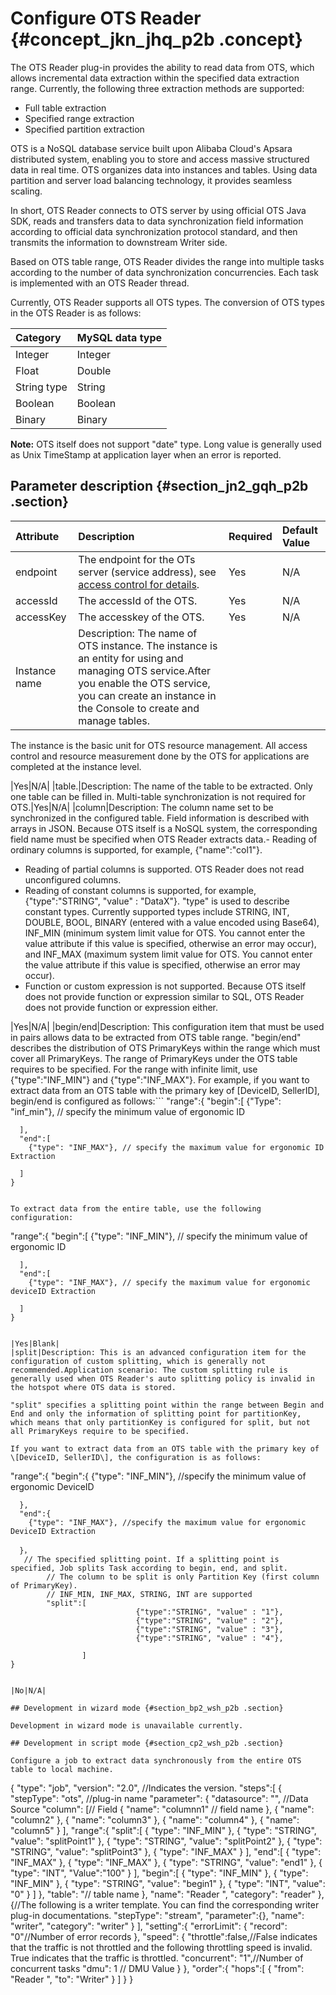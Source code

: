 # Configure OTS Reader {#concept_jkn_jhq_p2b .concept}

The OTS Reader plug-in provides the ability to read data from OTS, which allows incremental data extraction within the specified data extraction range. Currently, the following three extraction methods are supported:

-   Full table extraction
-   Specified range extraction
-   Specified partition extraction

OTS is a NoSQL database service built upon Alibaba Cloud's Apsara distributed system, enabling you to store and access massive structured data in real time. OTS organizes data into instances and tables. Using data partition and server load balancing technology, it provides seamless scaling.

In short, OTS Reader connects to OTS server by using official OTS Java SDK, reads and transfers data to data synchronization field information according to official data synchronization protocol standard, and then transmits the information to downstream Writer side.

Based on OTS table range, OTS Reader divides the range into multiple tasks according to the number of data synchronization concurrencies. Each task is implemented with an OTS Reader thread.

Currently, OTS Reader supports all OTS types. The conversion of OTS types in the OTS Reader is as follows:

|Category|MySQL data type|
|:-------|:--------------|
|Integer|Integer|
|Float|Double|
|String type|String|
|Boolean|Boolean|
|Binary|Binary|

**Note:** OTS itself does not support "date" type. Long value is generally used as Unix TimeStamp at application layer when an error is reported.

## Parameter description​ {#section_jn2_gqh_p2b .section}

|Attribute|Description|Required|Default Value|
|:--------|:----------|:-------|:------------|
|endpoint|The endpoint for the OTs server \(service address\), see [access control for details](https://help.aliyun.com/document_detail/27296.html).|Yes|N/A|
|accessId|The accessId of the OTS.|Yes|N/A|
|accessKey|The accesskey of the OTS.|Yes|N/A|
|Instance name|Description: The name of OTS instance. The instance is an entity for using and managing OTS service.After you enable the OTS service, you can create an instance in the Console to create and manage tables.

The instance is the basic unit for OTS resource management. All access control and resource measurement done by the OTS for applications are completed at the instance level.

|Yes|N/A|
|table.|Description: The name of the table to be extracted. Only one table can be filled in. Multi-table synchronization is not required for OTS.|Yes|N/A|
|column|Description: The column name set to be synchronized in the configured table. Field information is described with arrays in JSON. Because OTS itself is a NoSQL system, the corresponding field name must be specified when OTS Reader extracts data.-   Reading of ordinary columns is supported, for example, \{"name":"col1"\}.
-   Reading of partial columns is supported. OTS Reader does not read unconfigured columns.
-   Reading of constant columns is supported, for example, \{"type":"STRING", "value" : "DataX"\}. "type" is used to describe constant types. Currently supported types include STRING, INT, DOUBLE, BOOL, BINARY \(entered with a value encoded using Base64\), INF\_MIN \(minimum system limit value for OTS. You cannot enter the value attribute if this value is specified, otherwise an error may occur\), and INF\_MAX \(maximum system limit value for OTS. You cannot enter the value attribute if this value is specified, otherwise an error may occur\).
-   Function or custom expression is not supported. Because OTS itself does not provide function or expression similar to SQL, OTS Reader does not provide function or expression either.

|Yes|N/A|
|begin/end|Description: This configuration item that must be used in pairs allows data to be extracted from OTS table range. "begin/end" describes the distribution of OTS PrimaryKeys within the range which must cover all PrimaryKeys. The range of PrimaryKeys under the OTS table requires to be specified. For the range with infinite limit, use \{"type":"INF\_MIN"\} and \{"type":"INF\_MAX"\}. For example, if you want to extract data from an OTS table with the primary key of \[DeviceID, SellerID\], begin/end is configured as follows:```
"range":{
      "begin":[
        {"Type": "inf_min"}, // specify the minimum value of ergonomic ID
        
      ], 
      "end":[
        {"type": "INF_MAX"}, // specify the maximum value for ergonomic ID Extraction
        
      ]
    }
```

To extract data from the entire table, use the following configuration:

```
"range":{
      "begin":[
        {"type": "INF_MIN"}, // specify the minimum value of ergonomic ID
        
      ], 
      "end":[
        {"type": "INF_MAX"}, // specify the maximum value for ergonomic deviceID Extraction
          
      ]
    }
```

|Yes|Blank|
|split|Description: This is an advanced configuration item for the configuration of custom splitting, which is generally not recommended.Application scenario: The custom splitting rule is generally used when OTS Reader's auto splitting policy is invalid in the hotspot where OTS data is stored.

"split" specifies a splitting point within the range between Begin and End and only the information of splitting point for partitionKey, which means that only partitionKey is configured for split, but not all PrimaryKeys require to be specified.

If you want to extract data from an OTS table with the primary key of \[DeviceID, SellerID\], the configuration is as follows:

```
"range":{
      "begin":{
        {"type": "INF_MIN"}, //specify the minimum value of ergonomic DeviceID
        
      }, 
      "end":{
        {"type": "INF_MAX"}, //specify the maximum value for ergonomic DeviceID Extraction
        
      }，
       // The specified splitting point. If a splitting point is specified, Job splits Task according to begin, end, and split.
            // The column to be split is only Partition Key (first column of PrimaryKey).
            // INF_MIN, INF_MAX, STRING, INT are supported
            "split":[
                                {"type":"STRING", "value" : "1"},
                                {"type":"STRING", "value" : "2"},
                                {"type":"STRING", "value" : "3"},
                                {"type":"STRING", "value" : "4"},
                                
                    ]
    }
```

|No|N/A|

## Development in wizard mode {#section_bp2_wsh_p2b .section}

Development in wizard mode is unavailable currently.

## Development in script mode {#section_cp2_wsh_p2b .section}

Configure a job to extract data synchronously from the entire OTS table to local machine.

```
{
    "type": "job",
    "version": "2.0", //Indicates the version.
    "steps":[
        {
            "stepType": "ots", //plug-in name
            "parameter": {
                "datasource": "", //Data Source
                "column": [// Field
                    {
                        "name": "columnn1" // field name
                    },
                    {
                        "name": "column2"
                    },
                    {
                        "name": "column3"
                    },
                    {
                        "name": "column4"
                    },
                    {
                        "name": "column5"
                    }
                ],
                "range":{
                    "split":[
                        {
                            "type": "INF_MIN"
                        },
                        {
                            "type": "STRING",
                            "value": "splitPoint1"
                        },
                        {
                            "type": "STRING",
                            "value": "splitPoint2"
                        },
                        {
                            "type": "STRING",
                            "value": "splitPoint3"
                        },
                        {
                            "type": "INF_MAX"
                        }
                    ],
                    "end":[
                        {
                            "type": "INF_MAX"
                        },
                        {
                            "type": "INF_MAX"
                        },
                        {
                            "type": "STRING",
                            "value": "end1"
                        },
                        {
                            "type": "INT",
                            "Value":"100"
                        }
                    ],
                    "begin":[
                        {
                            "type": "INF_MIN"
                        },
                        {
                            "type": "INF_MIN"
                        },
                        {
                            "type": "STRING",
                            "value": "begin1"
                        },
                        {
                            "type": "INT",
                            "value": "0"
                        }
                    ]
                },
                "table": "// table name
            },
            "name": "Reader ",
            "category": "reader"
        },
        {//The following is a writer template. You can find the corresponding writer plug-in documentations.
            "stepType": "stream",
            "parameter":{},
            "name": "writer",
            "category": "writer"
        }
    ],
    "setting":{
        "errorLimit": {
            "record": "0"//Number of error records
        },
        "speed": {
            "throttle":false,//False indicates that the traffic is not throttled and the following throttling speed is invalid. True indicates that the traffic is throttled.
            "concurrent": "1",//Number of concurrent tasks
            "dmu": 1 // DMU Value
        }
    },
    "order":{
        "hops":[
            {
                "from": "Reader ",
                "to": "Writer"
            }
        ]
    }
}
```

